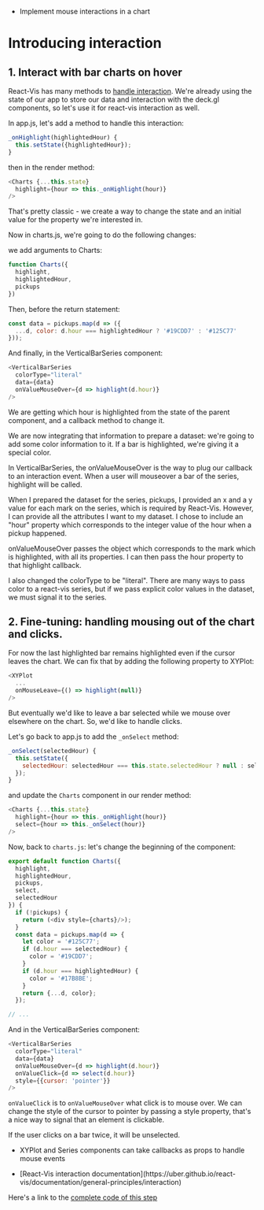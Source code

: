 <!-- INJECT:"IntroducingInteraction" heading -->

<ul class="insert learning-objectives">
  <li>Implement mouse interactions in a chart</li>
</ul>

# Introducing interaction

## 1. Interact with bar charts on hover

React-Vis has many methods to [handle interaction](https://uber.github.io/react-vis/documentation/general-principles/interaction).
We're already using the state of our app to store our data and interaction with the deck.gl components, so let's use it for react-vis interaction as well.

In app.js, let's add a method to handle this interaction:

```js
_onHighlight(highlightedHour) {
  this.setState({highlightedHour});
}
```

then in the render method:

```js
<Charts {...this.state}
  highlight={hour => this._onHighlight(hour)}
/>
```

That's pretty classic - we create a way to change the state and an initial value for the property we're interested in.

Now in charts.js, we're going to do the following changes:

we add arguments to Charts:

```js
function Charts({
  highlight,
  highlightedHour,
  pickups
})
```

Then, before the return statement:

```js
const data = pickups.map(d => ({
  ...d, color: d.hour === highlightedHour ? '#19CDD7' : '#125C77'
}));
```

And finally, in the VerticalBarSeries component:

```js
<VerticalBarSeries
  colorType="literal"
  data={data}
  onValueMouseOver={d => highlight(d.hour)}
/>
```
<!-- INJECT:"HoverInteraction" inline -->

We are getting which hour is highlighted from the state of the parent component, and a callback method to change it.

We are now integrating that information to prepare a dataset: we're going to add some color information to it. If a bar is highlighted, we're giving it a special color.

In VerticalBarSeries, the onValueMouseOver is the way to plug our callback to an interaction event. When a user will mouseover a bar of the series, highlight will be called.

When I prepared the dataset for the series, pickups, I provided an x and a y value for each mark on the series, which is required by React-Vis. However, I can provide all the attributes I want to my dataset. I chose to include an "hour" property which corresponds to the integer value of the hour when a pickup happened. 

onValueMouseOver passes the object which corresponds to the mark which is highlighted, with all its properties. I can then pass the hour property to that highlight callback.

I also changed the colorType to be "literal". There are many ways to pass color to a react-vis series, but if we pass explicit color values in the dataset, we must signal it to the series.

## 2. Fine-tuning: handling mousing out of the chart and clicks.

For now the last highlighted bar remains highlighted even if the cursor leaves the chart. We can fix that by adding the following property to XYPlot:

```js
<XYPlot
  ...
  onMouseLeave={() => highlight(null)}
/>
```

But eventually we'd like to leave a bar selected while we mouse over elsewhere on the chart. So, we'd like to handle clicks.

Let's go back to app.js to add the `_onSelect` method:

```js
_onSelect(selectedHour) {
  this.setState({
    selectedHour: selectedHour === this.state.selectedHour ? null : selectedHour
  });
}
```

and update the `Charts` component in our render method:

```js
<Charts {...this.state}
  highlight={hour => this._onHighlight(hour)}
  select={hour => this._onSelect(hour)}
/>
```

Now, back to `charts.js`: let's change the beginning of the component:

```js
export default function Charts({
  highlight,
  highlightedHour,
  pickups,
  select,
  selectedHour
}) {
  if (!pickups) {
    return (<div style={charts}/>);
  }
  const data = pickups.map(d => {
    let color = '#125C77';
    if (d.hour === selectedHour) {
      color = '#19CDD7';
    }
    if (d.hour === highlightedHour) {
      color = '#17B8BE';
    }
    return {...d, color};
  });

// ...
```

And in the VerticalBarSeries component:

```js
<VerticalBarSeries
  colorType="literal"
  data={data}
  onValueMouseOver={d => highlight(d.hour)}
  onValueClick={d => select(d.hour)}
  style={{cursor: 'pointer'}}
/>
```

`onValueClick` is to `onValueMouseOver` what click is to mouse over.
We can change the style of the cursor to pointer by passing a style property, that's a nice way to signal that an element is clickable.

If the user clicks on a bar twice, it will be unselected.

<ul class="insert takeaways">
  <li>XYPlot and Series components can take callbacks as props to handle mouse events</li>
</ul>

<ul class="insert further-readings">
  <li>
    [React-Vis interaction documentation](https://uber.github.io/react-vis/documentation/general-principles/interaction)
  </li>
</ul>

Here's a link to the [complete code of this step](https://github.com/uber-common/vis-tutorial/tree/master/src/demos/introducing-interaction)